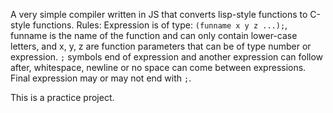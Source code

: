 A very simple compiler written in JS that converts lisp-style functions to C-style functions.
Rules:
Expression is of type: `(funname x y z ...);`, funname is the name of the function and can only contain lower-case letters, and x, y, z are function parameters that can be of type number or expression. `;` symbols end of expression and another expression can follow after, whitespace, newline or no space can come between expressions. Final expression may or may not end with `;`.

This is a practice project.